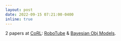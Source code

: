 ```yaml
---
layout: post
date: 2022-09-15 07:21:00-0400
inline: true
---
```


2 papers at [CoRL](https://nips.cc/): [RoboTube](/publications/#xiong2022robotube) & [Bayesian Obj Models](/publications/#murathy2022bom).